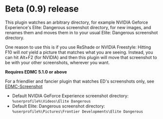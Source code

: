 # Beta (0.9) release

This plugin watches an arbitrary directory, for example NVIDIA Geforce Experience's Elite: Dangerous screenshot directory, for new images, and renames them and moves them in to your usual Elite: Dangerous screenshot directory.

One reason to use this is if you use ReShade or NVIDIA Freestyle: Hitting F10 will _not_ yield a picture that matches what you are seeing. Instead, you can hit Alt+F2 (for NVIDIA) and then this plugin will move that screenshot to be with your other screenshots, wherever you want.

**Requires EDMC 5.1.0 or above**

For a friendlier and fancier plugin that watches ED's screenshots only, see [EDMC-Screenshot](https://github.com/NoFoolLikeOne/EDMC-Screenshot/releases)

* Default NVIDIA GeForce Experience screenshot directory: `%userprofile%\Videos\Elite Dangerous`
* Default Elite: Dangerous screenshot directory: `%userprofile%\Pictures\Frontier Developments\Elite Dangerous`
